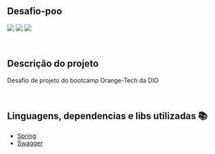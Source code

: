 ## Desafio-poo

<p>
  <img src="https://img.shields.io/static/v1?label=spring&message=framework&color=green&style=for-the-badge&logo=SPRING%22"/>
  <img src="http://img.shields.io/static/v1?label=License&message=MIT&color=green&style=for-the-badge"/>
  <img src="http://img.shields.io/static/v1?label=STATUS&message=CONCLUIDO&color=GREEN&style=for-the-badge"/>
<p>

<br>

## Descrição do projeto 

<p align="justify">
  Desafio de projeto do bootcamp Orange-Tech da DIO
</p>

<br>

## Linguagens, dependencias e libs utilizadas :books:

- [Spring](https://spring.io/)
- [Swagger](https://swagger.io/)
